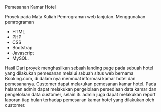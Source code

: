 Pemesanan Kamar Hotel

Proyek pada Mata Kuliah Pemrograman web lanjutan. Menggunakan pemrograman 
- HTML
- PHP
- CSS
- Bootstrap
- Javascript
- MySQL.

Hasil Dari proyek menghasilkan sebuah landing page pada sebuah hotel yang dilakukan pemesanan melalui sebuah situs web bernama Booking.com, di dalam nya memnuat informasi kamar hotel dan pemesananya.
Customer dapat melakukan pemesanan kamar hotel. Pada halaman admin dapat melakukan pengelolaan persediaan data kamar dan pengelolaan data customer, selain itu admin juga dapat melakukan report laporan tiap bulan terhadap pemesanan kamar hotel yang dilakukan oleh customer. 

